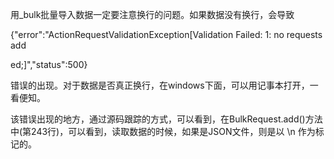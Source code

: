 用_bulk批量导入数据一定要注意换行的问题。如果数据没有换行，会导致

{"error":"ActionRequestValidationException[Validation Failed: 1: no requests add

ed;]","status":500}

错误的出现。对于数据是否真正换行，在windows下面，可以用记事本打开，一看便知。



该错误出现的地方，通过源码跟踪的方式，可以看到，在BulkRequest.add()方法中(第243行)，可以看到，读取数据的时候，如果是JSON文件，则是以 \n 作为标记的。
